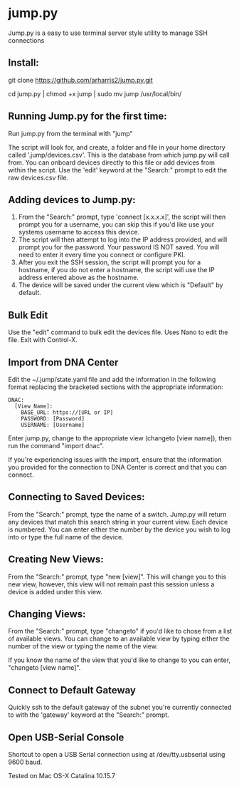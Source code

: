 # jump.py
Jump.py is a easy to use terminal server style utility to manage SSH connections

## Install:

git clone https://github.com/arharris2/jump.py.git

cd jump.py | chmod +x jump | sudo mv jump /usr/local/bin/

## Running Jump.py for the first time:

Run jump.py from the terminal with "jump"

The script will look for, and create, a folder and file in your home directory called '.jump/devices.csv'. This is the database from which jump.py will call from. You can onboard devices directly to this file or add devices from within the script. Use the 'edit' keyword at the "Search:" prompt to edit the raw devices.csv file.

## Adding devices to Jump.py:

1. From the "Search:" prompt, type 'connect [x.x.x.x]', the script will then prompt you for a username, you can skip this if you'd like use your systems username to access this device.
2. The script will then attempt to log into the IP address provided, and will prompt you for the password. Your password IS NOT saved. You will need to enter it every time you connect or configure PKI.
3. After you exit the SSH session, the script will prompt you for a hostname, if you do not enter a hostname, the script will use the IP address entered above as the hostname.
4. The device will be saved under the current view which is "Default" by default.

## Bulk Edit
Use the "edit" command to bulk edit the devices file. Uses Nano to edit the file. Exit with Control-X.

## Import from DNA Center
Edit the ~/.jump/state.yaml file and add the information in the following format replacing the bracketed sections with the appropriate information:
```
DNAC:
  [View Name]:
    BASE_URL: https://[URL or IP]
    PASSWORD: [Password]
    USERNAME: [Username]
```
Enter jump.py, change to the appropriate view (changeto [view name]), then run the command "import dnac".

If you're experiencing issues with the import, ensure that the information you provided for the connection to DNA Center is correct and that you can connect.

## Connecting to Saved Devices:

From the "Search:" prompt, type the name of a switch. Jump.py will return any devices that match this search string in your current view. Each device is numbered. You can enter either the number by the device you wish to log into or type the full name of the device.

## Creating New Views:

From the "Search:" prompt, type "new [view]". This will change you to this new view, however, this view will not remain past this session unless a device is added under this view.
## Changing Views:

From the "Search:" prompt, type "changeto" if you'd like to chose from a list of available views. You can change to an available view by typing either the number of the view or typing the name of the view.

If you know the name of the view that you'd like to change to you can enter, "changeto [view name]".

## Connect to Default Gateway

Quickly ssh to the default gateway of the subnet you're currently connected to with the 'gateway' keyword at the "Search:" prompt.

## Open USB-Serial Console

Shortcut to open a USB Serial connection using at /dev/tty.usbserial using 9600 baud.

Tested on Mac OS-X Catalina 10.15.7
